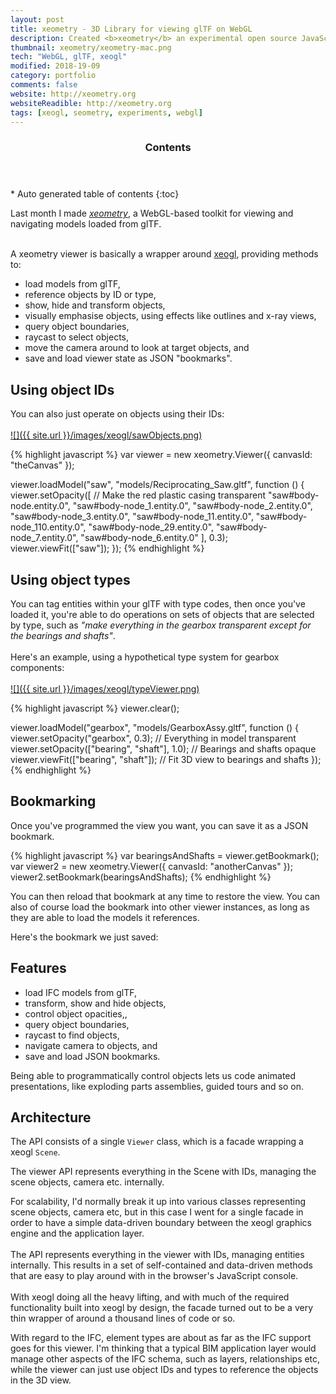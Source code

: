 ```yaml
---
layout: post
title: xeometry - 3D Library for viewing glTF on WebGL
description: Created <b>xeometry</b> an experimental open source JavaScript library for viewing and interacting with 3D glTF models on WebGL.
thumbnail: xeometry/xeometry-mac.png
tech: "WebGL, glTF, xeogl"
modified: 2018-19-09
category: portfolio
comments: false
website: http://xeometry.org
websiteReadible: http://xeometry.org
tags: [xeogl, seometry, experiments, webgl]
---
```



<section id="table-of-contents" class="toc">
  <header>
    <h3>Contents</h3>
  </header>
<div id="drawer" markdown="1">
*  Auto generated table of contents
{:toc}
</div>
</section><!-- /#table-of-contents -->



Last month I made *[xeometry](http://xeolabs.com/xeometry)*, a WebGL-based toolkit for viewing and navigating models
loaded from glTF.

<br>A xeometry viewer is basically a wrapper around [xeogl](http://xeogl.org), providing methods to:

 * load models from glTF,
 * reference objects by ID or type,
 * show, hide and transform objects,
 * visually emphasise objects, using effects like outlines and x-ray views,
 * query object boundaries,
 * raycast to select objects,
 * move the camera around to look at target objects, and
 * save and load viewer state as JSON "bookmarks".

## Using object IDs

You can also just operate on objects using their IDs:<br><br>
[![]({{ site.url }}/images/xeogl/sawObjects.png)](http://xeogl.org/examples/#presentation_annotations_tronTank)

 {% highlight javascript %}
 var viewer = new xeometry.Viewer({ canvasId: "theCanvas" });

 viewer.loadModel("saw", "models/Reciprocating_Saw.gltf", function () {
     viewer.setOpacity([ // Make the red plastic casing transparent
         "saw#body-node.entity.0",
         "saw#body-node_1.entity.0",
         "saw#body-node_2.entity.0",
         "saw#body-node_3.entity.0",
         "saw#body-node_11.entity.0",
         "saw#body-node_110.entity.0",
         "saw#body-node_29.entity.0",
         "saw#body-node_7.entity.0",
         "saw#body-node_6.entity.0"
     ], 0.3);
     viewer.viewFit(["saw"]);
 });
 {% endhighlight %}

## Using object types

You can tag entities within your glTF with type codes, then once you've
loaded it, you're able to do operations on sets of objects that are selected by type, such as *"make everything
in the gearbox transparent except for the bearings and shafts"*.
<br><br>
Here's an example, using a hypothetical type system for gearbox components:<br><br>
[![]({{ site.url }}/images/xeogl/typeViewer.png)](http://xeogl.org/examples/#presentation_annotations_tronTank)


{% highlight javascript %}
 viewer.clear();

 viewer.loadModel("gearbox", "models/GearboxAssy.gltf", function () {
     viewer.setOpacity("gearbox", 0.3); // Everything in model transparent
     viewer.setOpacity(["bearing", "shaft"], 1.0); // Bearings and shafts opaque
     viewer.viewFit(["bearing", "shaft"]); // Fit 3D view to bearings and shafts
 });
{% endhighlight %}

## Bookmarking

Once you've programmed the view you want, you can save it as a JSON bookmark.

 {% highlight javascript %}
 var bearingsAndShafts = viewer.getBookmark();
 var viewer2 = new xeometry.Viewer({ canvasId: "anotherCanvas" });
 viewer2.setBookmark(bearingsAndShafts);
 {% endhighlight %}

You can then reload that bookmark at any time to restore the view. You can also of course load the
bookmark into other viewer instances, as long as they are able to load the models it references.

Here's the bookmark we just saved: []()

## Features

* load IFC models from glTF,
* transform, show and hide objects,
* control object opacities,,
* query object boundaries,
* raycast to find objects,
* navigate camera to objects, and
* save and load JSON bookmarks.

Being able to programmatically control objects lets us code animated presentations, like exploding parts assemblies, guided tours and so on.

## Architecture

The API consists of a single `````Viewer````` class, which is a facade wrapping a xeogl ````Scene````.

The viewer API represents everything in the Scene
with IDs, managing the scene objects, camera etc. internally.

For scalability, I'd normally break it up
into various classes representing scene objects, camera  etc, but in this case I went for a single facade in order to have
 a simple data-driven boundary between the xeogl graphics engine and the application layer.
 <br><br>
The API represents everything in the viewer with IDs, managing entities internally. This results in a set of self-contained
and data-driven methods that are easy to play around with in the browser's JavaScript console.
 <br><br>
 With xeogl doing all the heavy lifting, and with much of the required functionality built into xeogl by
 design, the facade turned out to be a very thin wrapper of around a thousand lines of code or so.

With regard to the IFC, element types are about as far as the IFC support goes for this viewer. I'm thinking that a
typical BIM application layer would manage other aspects of the IFC schema, such as layers, relationships etc, while the
viewer can just use object IDs and types to reference the objects in the 3D view.
